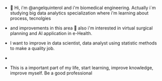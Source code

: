 - 👋 Hi, i'm @angelquinterol and i'm biomedical engineering. Actually i´m studying big data analytics specialization where i'm learning about process, tecnolgies
- and improvements in this area 👀 also i'm interested in virtual surgical planning and AI application in e-Health.

- I want to improve in data scientist, data analyst using statistic methods to make a quality job.
- 
- This is a important part of my life, start learning, improve knowledge, improve myself. Be a good professional

<!---
angelquinterol/angelquinterol is a ✨ special ✨ repository because its `README.md` (this file) appears on your GitHub profile.
You can click the Preview link to take a look at your changes.
--->

